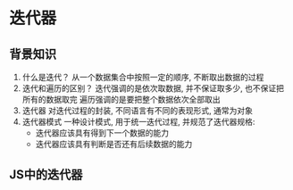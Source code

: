 # 迭代器

## 背景知识

1. 什么是迭代？
    从一个数据集合中按照一定的顺序, 不断取出数据的过程
2. 迭代和遍历的区别？
    迭代强调的是依次取数据, 并不保证取多少, 也不保证把所有的数据取完
    遍历强调的是要把整个数据依次全部取出
3. 迭代器
    对迭代过程的封装, 不同语言有不同的表现形式, 通常为对象
4. 迭代器模式
    一种设计模式, 用于统一迭代过程, 并规范了迭代器规格:
    - 迭代器应该具有得到下一个数据的能力
    - 迭代器应该具有判断是否还有后续数据的能力

## JS中的迭代器

